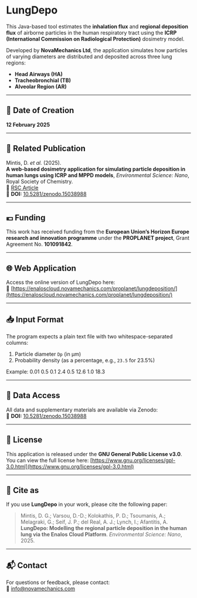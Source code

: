 # LungDepo

This Java-based tool estimates the **inhalation flux** and **regional deposition flux** of airborne particles in the human respiratory tract using the **ICRP (International Commission on Radiological Protection)** dosimetry model.

Developed by **NovaMechanics Ltd**, the application simulates how particles of varying diameters are distributed and deposited across three lung regions:
- **Head Airways (HA)**
- **Tracheobronchial (TB)**
- **Alveolar Region (AR)**

---

## 📅 Date of Creation

**12 February 2025**

---

## 🔗 Related Publication

Mintis, D. *et al.* (2025).  
**A web-based dosimetry application for simulating particle deposition in human lungs using ICRP and MPPD models**, *Environmental Science: Nano*, Royal Society of Chemistry.  
📄 [RSC Article](https://pubs.rsc.org/en/content/articlehtml/2025/en/d5en00299k)  
📌 **DOI:** [10.5281/zenodo.15038988](https://doi.org/10.5281/zenodo.15038988)

---

## 💶 Funding

This work has received funding from the **European Union’s Horizon Europe research and innovation programme** under the **PROPLANET project**, Grant Agreement No. **101091842**.

---

## 🌐 Web Application

Access the online version of LungDepo here:  
🔗 [https://enaloscloud.novamechanics.com/proplanet/lungdeposition/](https://enaloscloud.novamechanics.com/proplanet/lungdeposition/)

---

## 📥 Input Format

The program expects a plain text file with two whitespace-separated columns:
1. Particle diameter `Dp` (in µm)  
2. Probability density (as a percentage, e.g., `23.5` for 23.5%)

Example:
0.01 0.5
0.1 2.4
0.5 12.6
1.0 18.3

---

## 📁 Data Access

All data and supplementary materials are available via Zenodo:  
📌 **DOI:** [10.5281/zenodo.15038988](https://doi.org/10.5281/zenodo.15038988)

---

## 🧾 License

This application is released under the **GNU General Public License v3.0**.  
You can view the full license here: [https://www.gnu.org/licenses/gpl-3.0.html](https://www.gnu.org/licenses/gpl-3.0.html)

---

## 📣 Cite as

If you use **LungDepo** in your work, please cite the following paper:

> Mintis, D. G.; Varsou, D.-D.; Kolokathis, P. D.; Tsoumanis, A.; Melagraki, G.; Seif, J. P.; del Real, A. J.; Lynch, I.; Afantitis, A.  
> **LungDepo: Modelling the regional particle deposition in the human lung via the Enalos Cloud Platform**. *Environmental Science: Nano*, 2025.

---

## 📬 Contact

For questions or feedback, please contact:  
📧 [info@novamechanics.com](mailto:info@novamechanics.com)